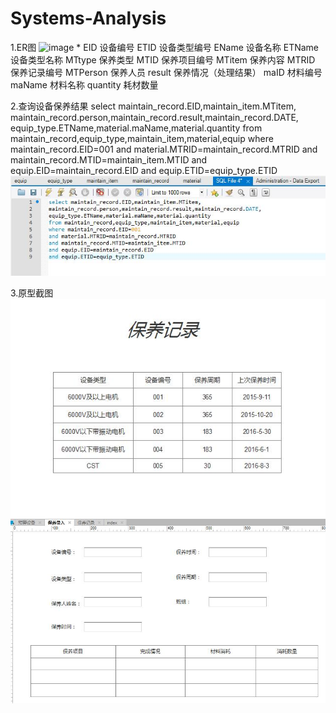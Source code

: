 # Systems-Analysis
1.ER图
![image](https://github.com/Koreyoshii/Systems-Analysis/blob/master/ER图.jpg)
*
EID 设备编号
ETID 设备类型编号
EName 设备名称
ETName 设备类型名称
MTtype 保养类型
MTID 保养项目编号
MTitem 保养内容
MTRID 保养记录编号
MTPerson 保养人员
result 保养情况（处理结果）
maID 材料编号
maName 材料名称
quantity 耗材数量

2.查询设备保养结果
select maintain_record.EID,maintain_item.MTitem,
maintain_record.person,maintain_record.result,maintain_record.DATE,
equip_type.ETName,material.maName,material.quantity
from maintain_record,equip_type,maintain_item,material,equip
where maintain_record.EID=001
and material.MTRID=maintain_record.MTRID
and maintain_record.MTID=maintain_item.MTID
and equip.EID=maintain_record.EID
and equip.ETID=equip_type.ETID
![image](https://github.com/Koreyoshii/Systems-Analysis/blob/master/查询语句.jpg)

3.原型截图
![image](https://github.com/Koreyoshii/Systems-Analysis/blob/master/原型1.jpg)
![image](https://github.com/Koreyoshii/Systems-Analysis/blob/master/原型2.jpg)
